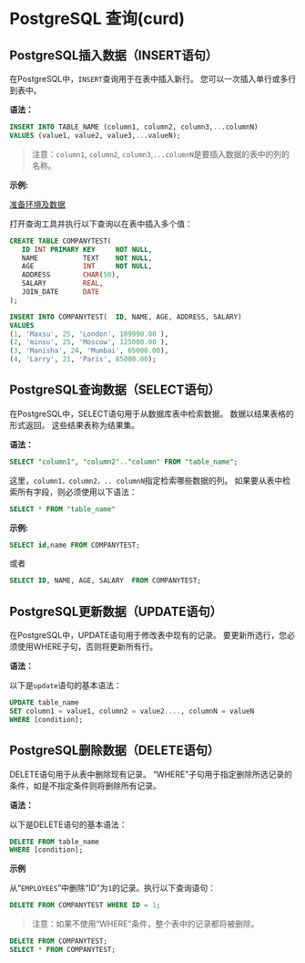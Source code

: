 # PostgreSQL 查询(curd)

## PostgreSQL插入数据（INSERT语句） 			

在PostgreSQL中，`INSERT`查询用于在表中插入新行。 您可以一次插入单行或多行到表中。

**语法：**

```sql
INSERT INTO TABLE_NAME (column1, column2, column3,...columnN)  
VALUES (value1, value2, value3,...valueN);
```

> 注意：`column1`, `column2`, `column3`,`...columnN`是要插入数据的表中的列的名称。

**示例:**

[准备环境及数据](./setup.html)

打开查询工具并执行以下查询以在表中插入多个值：

```sql
CREATE TABLE COMPANYTEST(
   ID INT PRIMARY KEY     NOT NULL,
   NAME           TEXT    NOT NULL,
   AGE            INT     NOT NULL,
   ADDRESS        CHAR(50),
   SALARY         REAL,
   JOIN_DATE      DATE
);

INSERT INTO COMPANYTEST(  ID, NAME, AGE, ADDRESS, SALARY)  
VALUES
(1, 'Maxsu', 25, 'London', 109990.00 ), 
(2, 'minsu', 25, 'Moscow', 125000.00 ), 
(3, 'Manisha', 24, 'Mumbai', 65000.00), 
(4, 'Larry', 21, 'Paris', 85000.00);
```

## PostgreSQL查询数据（SELECT语句）

在PostgreSQL中，SELECT语句用于从数据库表中检索数据。 数据以结果表格的形式返回。 这些结果表称为结果集。

**语法：**

```sql
SELECT "column1", "column2".."column" FROM "table_name";
```

这里，`column1，column2，.. columnN`指定检索哪些数据的列。 如果要从表中检索所有字段，则必须使用以下语法：

```sql
SELECT * FROM "table_name"
```

**示例:**

```sql
SELECT id,name FROM COMPANYTEST;
```

或者 

```sql
SELECT ID, NAME, AGE, SALARY  FROM COMPANYTEST;
```

## PostgreSQL更新数据（UPDATE语句） 			

在PostgreSQL中，UPDATE语句用于修改表中现有的记录。 要更新所选行，您必须使用WHERE子句，否则将更新所有行。

**语法：**

以下是`update`语句的基本语法：

```sql
UPDATE table_name  
SET column1 = value1, column2 = value2...., columnN = valueN  
WHERE [condition];
```

## PostgreSQL删除数据（DELETE语句） 			

DELETE语句用于从表中删除现有记录。 “WHERE”子句用于指定删除所选记录的条件，如是不指定条件则将删除所有记录。

**语法：**

以下是DELETE语句的基本语法：

```sql
DELETE FROM table_name  
WHERE [condition];
```

**示例**

从“`EMPLOYEES`”中删除“ID”为`1`的记录。执行以下查询语句：

```sql
DELETE FROM COMPANYTEST WHERE ID = 1;
```

> 注意：如果不使用“WHERE”条件，整个表中的记录都将被删除。

```SQL
DELETE FROM COMPANYTEST;
SELECT * FROM COMPANYTEST;
```

